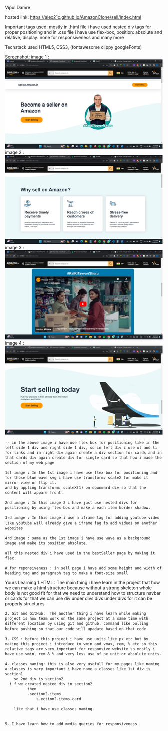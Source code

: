 <!-- Name  -->
Vipul Damre

hosted link: https://alex21c.github.io/AmazonClone/sell/index.html

Important tags used:
  mostly in .html file i have used nested div tags for proper positioning
  and in .css file i have use flex-box, position: absolute and relative, display: none for responsiveness and many more

Techstack used 
		HTML5, CSS3, (fontawesome clippy googleFonts)

Screenshot:
    image 1 : 	![Alt text](./images/image.png)
    image 2 :   ![Alt text](./images/image1.png)
    image 3 :   ![Alt text](./images/image2.png)
    image 4 :   ![Alt text](./images/image3.png)

    -- in the above image i have use flex box for positioning like in the left side 1 div and right side 1 div, so in left div i use ul and li for links and in right div again create a div section for cards and in that cards div again create div for single card so that how i made the section of my web page

    1st image : In the 1st image i have use flex box for positioning and for those blue wave svg i have use transform: scaleX for make it mirror view or flip it.
    and by appling transform: scaleX(1) on downward div so that the content will appare front.

    2nd image : In this image 2 i have just use nested divs for positioning by using flex-box and make a each item border shadow.

    3rd image : In this image i use a iframe tag for adding youtube video like youtube will already give a iframe tag to add videos on another websites

    4rd image : same as the 1st image i have use wave as a background image and make its position absolute.

    all this nested div i have used in the bestSeller page by making it flex.

    # for reponsiveness : in sell page i have add some height and width of heading tag and paragraph tag to make a font-size small

Yours Learning 
    1.HTML : The main thing i have learn in the project that how we can make a html structure because without a strong skeleton whole body is not good fit for that we need to understand how to structure navbar or cards for that we can use div under divs divs under divs for it can be properly structures

    2. Git and GitHub:  The another thing i have learn while making project is how team work on the same project at a same time with different location by using git and github. command like pulling before pushing so that our code will upadate based on that code.

    3. CSS : before this project i have use units like px etc but by making this project i introduce to vmin and vmax, rem, % etc so this relative tags are very important for responsive website so mostly i have use vmin, rem & % and very less use of px unit or absolute units.

    4. classes naming: this is also very usefull for my pages like naming a classes is very important i have name a classes like 1st div is section1
        so 2nd div is section2
      i f we created nested div in section2
              then
              .section2-items
                  s.ection2-items-card

        like that i have use classes naming.


    5. I have learn how to add media queries for responsiveness